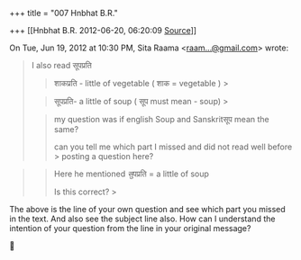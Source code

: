+++
title = "007 Hnbhat B.R."

+++
[[Hnbhat B.R.	2012-06-20, 06:20:09 [Source](https://groups.google.com/g/samskrita/c/NE548M5hFtA)]]



On Tue, Jun 19, 2012 at 10:30 PM, Sita Raama \<[raam...@gmail.com]()\> wrote:  

> I also read सूपप्रति
> > 
> > शाकप्रति - little of vegetable ( शाक = vegetable ) >
> 
> > 
> > सूपप्रति- a little of soup ( सूप must mean - soup) >
> 
> > 
> > my question was if english Soup and Sanskritसूप mean the same?
> > 
> > 
> > can you tell me which part I missed and did not read well before > posting a question here?
> > 
> > 
> >   
> > 

  

> 
> > Here he mentioned *सु*पप्रति = a little of soup
> > 
> > 
> > Is this correct? >
> 



The above is the line of your own question and see which part you missed in the text. And also see the subject line also. How can I understand the intention of your question from the line in your original message?




